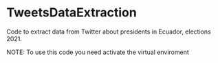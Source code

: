 # TweetsDataExtraction
Code to extract data from Twitter about presidents in Ecuador, elections 2021.

NOTE: To use this code you need activate the virtual enviroment
